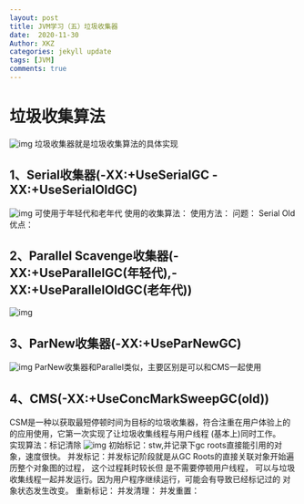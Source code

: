 ```yaml
---
layout: post
title: JVM学习（五）垃圾收集器
date:  2020-11-30
Author: XKZ
categories: jekyll update
tags: [JVM]
comments: true
---
```

# 垃圾收集算法
![img](https://xukaizhong188.github.io/HelloProgrammer/images/2020-11-30/p1.png)
垃圾收集器就是垃圾收集算法的具体实现
## 1、Serial收集器(-XX:+UseSerialGC -XX:+UseSerialOldGC)
![img](https://xukaizhong188.github.io/HelloProgrammer/images/2020-11-30/p2.png)
可使用于年轻代和老年代
使用的收集算法：
使用方法：
问题：
Serial Old
优点：
## 2、Parallel Scavenge收集器(-XX:+UseParallelGC(年轻代),-XX:+UseParallelOldGC(老年代))
![img](https://xukaizhong188.github.io/HelloProgrammer/images/2020-11-30/p3.png)
## 3、ParNew收集器(-XX:+UseParNewGC)
![img](https://xukaizhong188.github.io/HelloProgrammer/images/2020-11-30/p4.png)
ParNew收集器和Parallel类似，主要区别是可以和CMS一起使用
## 4、CMS(-XX:+UseConcMarkSweepGC(old))
CSM是一种以获取最短停顿时间为目标的垃圾收集器，符合注重在用户体验上的的应用使用，它第一次实现了让垃圾收集线程与用户线程 (基本上)同时工作。   
实现算法：标记清除
![img](https://xukaizhong188.github.io/HelloProgrammer/images/2020-12-29/p1.jpg)
初始标记：stw,并记录下gc roots直接能引用的对象，速度很快。
并发标记：并发标记阶段就是从GC Roots的直接关联对象开始遍历整个对象图的过程， 这个过程耗时较长但 是不需要停顿用户线程， 可以与垃圾收集线程一起并发运行。因为用户程序继续运行，可能会有导致已经标记过的 对象状态发生改变。
重新标记：
并发清理：
并发重置：